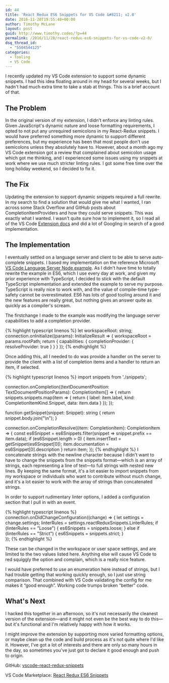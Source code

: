```yaml
---
id: 44
title: 'React Redux ES6 Snippets for VS Code &#8211; v2.0'
date: 2016-11-28T19:55:48+00:00
author: Timothy McLane
layout: post
guid: http://www.timothy.codes/?p=44
permalink: /2016/11/28/react-redux-es6-snippets-for-vs-code-v2-0/
dsq_thread_id:
  - "5504544125"
categories:
  - Tooling
  - VS Code
---
```

I recently updated my VS Code extension to support some dynamic snippets. I had this idea floating around in my head for several weeks, but I hadn't had much extra time to take a stab at things. This is a brief account of that.

## The Problem

In the original version of my extension, I didn't enforce any linting rules. Given JavaScript's dynamic nature and loose formatting requirements, I opted to not put any unrequired semicolons in my React-Redux snippets. I would have preferred something more dynamic to support different preferences, but my experience has been that most people don't use semicolons unless they absolutely have to. However, about a month ago my VS Code extension got a review that complained about semicolon usage which got me thinking, and I experienced some issues using my snippets at work where we use much stricter linting rules. I got some free time over the long holiday weekend, so I decided to fix it.

## The Fix

Updating the extension to support dynamic snippets required a full rewrite. In my search to find a solution that would give me what I wanted, I ran across some Stack Overflow and GitHub posts about CompletionItemProviders and how they could serve snippets. This was exactly what I wanted. I wasn't quite sure how to implement it, so I read all of the VS Code [Extension docs](https://code.visualstudio.com/docs/extensions/overview) and did a lot of Googling in search of a good implementation.

## The Implementation

I eventually settled on a language server and client to be able to serve auto-complete snippets. I based my implementation on the reference Microsoft [VS Code Language Server Node example](https://github.com/Microsoft/vscode-languageserver-node-example). As I didn't have time to totally rewrite the example in ES6, which I use every day at work, and given my prior experience with TypeScript, I decided to stick with the default TypeScript implementation and extended the example to serve my purpose. TypeScript is really nice to work with, and the value of compile-time type-safety cannot be overestimated. ES6 has lots of good tooling around it and the new features are really great, but nothing gives an answer quite as quickly as a compiler's scream.

The firstchange I made to the example was modifying the language server capabilities to add a completion provider.

{% highlight typescript linenos %}
let workspaceRoot: string;
connection.onInitialize((params): InitializeResult => {
  workspaceRoot = params.rootPath;
  return {
    capabilities: {
      completionProvider: {
        resolveProvider: true
      }
    }
  }
});
{% endhighlight %}

Once adding this, all I needed to do was provide a handler on the server to provide the client with a list of completion items and a handler to return an item, if selected.

{% highlight typescript linenos %}
import snippets from './snippets';

connection.onCompletion((textDocumentPosition: TextDocumentPositionParams): CompletionItem[] => {
  return snippets.snippets.map(item => {
    return {
      label: item.label,
      kind: CompletionItemKind.Snippet,
      data: item.data
    }
  });
});

function getSnippet(snippet: Snippet): string {
  return snippet.body.join("\n");
}

connection.onCompletionResolve((item: CompletionItem): CompletionItem => {
  const es6Snippet = es6Snippets.filter(snippet => snippet.prefix == item.data);
  if (es6Snippet.length > 0) {
    item.insertText = getSnippet(es6Snippet[0]);
    item.documentation = es6Snippet[0].description
  }
  return item;
});
{% endhighlight %}
I concatenate strings with the newline character because I didn't want to have to change the snippets from the snippets format—which is an array of strings, each representing a line of text—to full strings with nested new lines. By keeping the same format, it's a lot easier to import snippets from my workspace or individuals who want to contribute without much change, and it's a lot easier to work with the array of strings than concatenated strings.

In order to support rudimentary linter options, I added a configuration section that I pull in with an event.

{% highlight typescript linenos %}
connection.onDidChangeConfiguration((change) => {
  let settings = change.settings;
  linterRules = settings.reactReduxSnippets.LinterRules;
  if (linterRules == "Loose") {
    es6Snippets = snippets.loose;
  }
  else if (linterRules == "Strict") {
    es6Snippets = snippets.strict;
  }    
});
{% endhighlight %}


These can be changed in the workspace or user space settings, and are limited to the two values listed here. Anything else will cause VS Code to red squiggly the option and complain, which is a really nice feature.

I would have preferred to use an enumeration here instead of strings, but I had trouble getting that working quickly enough, so I just use string comparison. That combined with VS Code validating the config for me makes it &#8220;good enough&#8221;. Working code trumps broken &#8220;better&#8221; code.

## What's Next

I hacked this together in an afternoon, so it's not necessarily the cleanest version of the extension—and it might not even be the best way to do this—but it's functional and I'm relatively happy with how it works.

I might improve the extension by supporting more varied formatting options, or maybe clean up the code and build process as it's not quite where I'd like it. However, I've got a lot of interests and there are only so many hours in the day, so sometimes you've just got to declare it good enough and push to origin.

GitHub: [vscode-react-redux-snippets](https://github.com/timothymclane/vscode-react-redux-snippets/)
  
VS Code Marketplace: [React Redux ES6 Snippets](https://marketplace.visualstudio.com/items?itemName=timothymclane.react-redux-es6-snippets)
